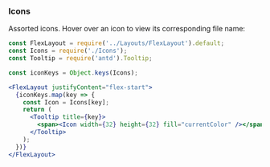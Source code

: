 ### Icons

Assorted icons. Hover over an icon to view its corresponding file name:

```jsx
const FlexLayout = require('../Layouts/FlexLayout').default;
const Icons = require('./Icons');
const Tooltip = require('antd').Tooltip;

const iconKeys = Object.keys(Icons);

<FlexLayout justifyContent="flex-start">
  {iconKeys.map(key => {
    const Icon = Icons[key];
    return (
      <Tooltip title={key}>
        <span><Icon width={32} height={32} fill="currentColor" /></span>
      </Tooltip>
    );
  })}
</FlexLayout>
```
